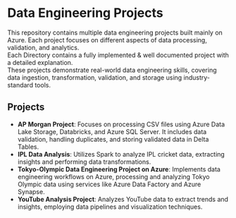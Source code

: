 # Data Engineering Projects
This repository contains multiple data engineering projects built mainly on Azure. Each project focuses on different aspects of data processing, validation, and analytics.  
Each Directory contains a fully implemented & well documented project with a detailed explanation.  
These projects demonstrate real-world data engineering skills, covering data ingestion, transformation, validation, and storage using industry-standard tools.

## Projects
* **AP Morgan Project**: Focuses on processing CSV files using Azure Data Lake Storage, Databricks, and Azure SQL Server. It includes data validation, handling duplicates, and storing validated data in Delta Tables.  
* **IPL Data Analysis**: Utilizes Spark to analyze IPL cricket data, extracting insights and performing data transformations.  
* **Tokyo-Olympic Data Engineering Project on Azure**: Implements data engineering workflows on Azure, processing and analyzing Tokyo Olympic data using services like Azure Data Factory and Azure Synapse.  
* **YouTube Analysis Project**: Analyzes YouTube data to extract trends and insights, employing data pipelines and visualization techniques.  
